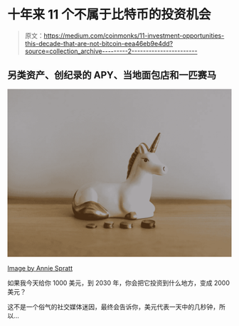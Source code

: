 # 十年来 11 个不属于比特币的投资机会

> 原文：<https://medium.com/coinmonks/11-investment-opportunities-this-decade-that-are-not-bitcoin-eea46eb9e4dd?source=collection_archive---------2----------------------->

## 另类资产、创纪录的 APY、当地面包店和一匹赛马

![](img/9bd3463a20b715ee1bcf016a001d2659.png)

[Image by Annie Spratt](https://unsplash.com/@anniespratt)

如果我今天给你 1000 美元，到 2030 年，你会把它投资到什么地方，变成 2000 美元？

这不是一个俗气的社交媒体迷因，最终会告诉你，美元代表一天中的几秒钟，所以…